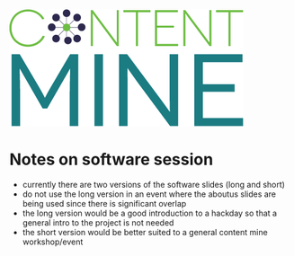 ![ContentMine logo](https://github.com/ContentMine/assets/blob/master/png/Content_mine(small).png)

# Notes on software session

- currently there are two versions of the software slides (long and short)
- do not use the long version in an event where the aboutus slides are being used since there is significant overlap
- the long version would be a good introduction to a hackday so that a general intro to the project is not needed
- the short version would be better suited to a general content mine workshop/event
